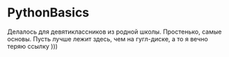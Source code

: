 # PythonBasics
Делалось для девятиклассников из родной школы. Простенько, самые основы. Пусть лучше лежит здесь, чем на гугл-диске, а то я вечно теряю ссылку )))
